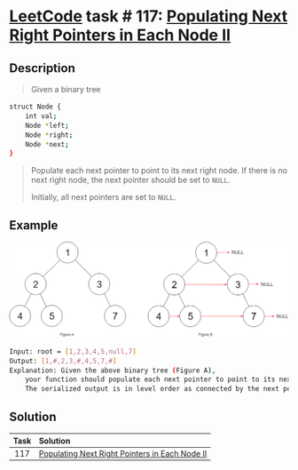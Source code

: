 # [LeetCode][leetcode] task # 117: [Populating Next Right Pointers in Each Node II][task]

Description
-----------

> Given a binary tree

```sh
struct Node {
    int val;
    Node *left;
    Node *right;
    Node *next;
}
```
> Populate each next pointer to point to its next right node.
> If there is no next right node, the next pointer should be set to `NULL`.
> 
> Initially, all next pointers are set to `NULL`.

 Example
-------

![node.png](image/node.png)

```sh
Input: root = [1,2,3,4,5,null,7]
Output: [1,#,2,3,#,4,5,7,#]
Explanation: Given the above binary tree (Figure A),
    your function should populate each next pointer to point to its next right node, just like in Figure B.
    The serialized output is in level order as connected by the next pointers, with '#' signifying the end of each level.
```

Solution
--------

| Task | Solution                                                   |
|:----:|:-----------------------------------------------------------|
| 117  | [Populating Next Right Pointers in Each Node II][solution] |


[leetcode]: <http://leetcode.com/>
[task]: <https://leetcode.com/problems/populating-next-right-pointers-in-each-node-ii/>
[solution]: <https://github.com/wellaxis/witalis-jkit/blob/main/module/tasks/src/main/java/com/witalis/jkit/tasks/core/task/leetcode/h2/p117/option/Practice.java>
